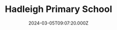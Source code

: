 ---
date: 2024-03-05T09:07:20.000Z
title: Hadleigh Primary School
latitude: 52.041165
longitude: 0.957175
category: checkin
---